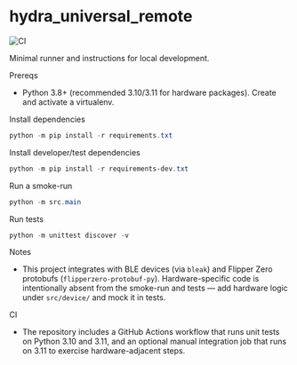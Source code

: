 # hydra_universal_remote

![CI](https://github.com/thotsl4yer69/maz-ai-orchestrator/actions/workflows/ci-clean.yml/badge.svg)

Minimal runner and instructions for local development.

Prereqs

- Python 3.8+ (recommended 3.10/3.11 for hardware packages). Create and activate a virtualenv.

Install dependencies

```powershell
python -m pip install -r requirements.txt
```

Install developer/test dependencies

```powershell
python -m pip install -r requirements-dev.txt
```

Run a smoke-run

```powershell
python -m src.main
```

Run tests

```powershell
python -m unittest discover -v
```

Notes

- This project integrates with BLE devices (via `bleak`) and Flipper Zero protobufs
  (`flipperzero-protobuf-py`). Hardware-specific code is intentionally absent from
  the smoke-run and tests — add hardware logic under `src/device/` and mock it in tests.

CI

- The repository includes a GitHub Actions workflow that runs unit tests on Python 3.10 and 3.11, and an optional manual integration job that runs on 3.11 to exercise hardware-adjacent steps.
